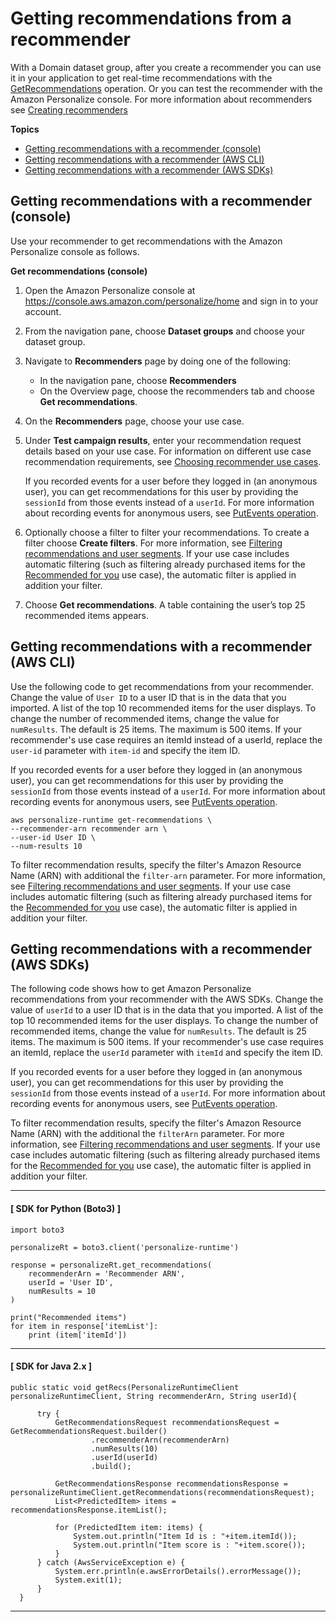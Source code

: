 # Getting recommendations from a recommender<a name="domain-dsg-recommendations"></a>

 With a Domain dataset group, after you create a recommender you can use it in your application to get real\-time recommendations with the [GetRecommendations](API_RS_GetRecommendations.md) operation\. Or you can test the recommender with the Amazon Personalize console\. For more information about recommenders see [Creating recommenders](creating-recommenders.md) 

**Topics**
+ [Getting recommendations with a recommender \(console\)](#get-domain-rec-console)
+ [Getting recommendations with a recommender \(AWS CLI\)](#get-domain-rec-cli)
+ [Getting recommendations with a recommender \(AWS SDKs\)](#get-domain-rec-sdk)

## Getting recommendations with a recommender \(console\)<a name="get-domain-rec-console"></a>

Use your recommender to get recommendations with the Amazon Personalize console as follows\.

**Get recommendations \(console\)**

1. Open the Amazon Personalize console at [https://console\.aws\.amazon\.com/personalize/home](https://console.aws.amazon.com/personalize/home) and sign in to your account\.

1. From the navigation pane, choose **Dataset groups** and choose your dataset group\.

1. Navigate to **Recommenders** page by doing one of the following:
   + In the navigation pane, choose **Recommenders**
   + On the Overview page, choose the recommenders tab and choose **Get recommendations**\.

1.  On the **Recommenders** page, choose your use case\. 

1.  Under **Test campaign results**, enter your recommendation request details based on your use case\. For information on different use case recommendation requirements, see [Choosing recommender use cases](domain-use-cases.md)\. 

    If you recorded events for a user before they logged in \(an anonymous user\), you can get recommendations for this user by providing the `sessionId` from those events instead of a `userId`\. For more information about recording events for anonymous users, see [PutEvents operation](recording-events.md#event-record-api)\. 

1. Optionally choose a filter to filter your recommendations\. To create a filter choose **Create filters**\. For more information, see [Filtering recommendations and user segments](filter.md)\. If your use case includes automatic filtering \(such as filtering already purchased items for the [Recommended for you](ECOMMERCE-use-cases.md#recommended-for-you-use-case) use case\), the automatic filter is applied in addition your filter\.

1. Choose **Get recommendations**\. A table containing the user’s top 25 recommended items appears\. 

## Getting recommendations with a recommender \(AWS CLI\)<a name="get-domain-rec-cli"></a>

Use the following code to get recommendations from your recommender\. Change the value of `User ID` to a user ID that is in the data that you imported\. A list of the top 10 recommended items for the user displays\. To change the number of recommended items, change the value for `numResults`\. The default is 25 items\. The maximum is 500 items\. If your recommender's use case requires an itemId instead of a userId, replace the `user-id` parameter with `item-id` and specify the item ID\. 

 If you recorded events for a user before they logged in \(an anonymous user\), you can get recommendations for this user by providing the `sessionId` from those events instead of a `userId`\. For more information about recording events for anonymous users, see [PutEvents operation](recording-events.md#event-record-api)\. 

```
aws personalize-runtime get-recommendations \
--recommender-arn recommender arn \
--user-id User ID \
--num-results 10
```

 To filter recommendation results, specify the filter's Amazon Resource Name \(ARN\) with additional the `filter-arn` parameter\. For more information, see [Filtering recommendations and user segments](filter.md)\. If your use case includes automatic filtering \(such as filtering already purchased items for the [Recommended for you](ECOMMERCE-use-cases.md#recommended-for-you-use-case) use case\), the automatic filter is applied in addition your filter\. 

## Getting recommendations with a recommender \(AWS SDKs\)<a name="get-domain-rec-sdk"></a>

The following code shows how to get Amazon Personalize recommendations from your recommender with the AWS SDKs\. Change the value of `userId` to a user ID that is in the data that you imported\. A list of the top 10 recommended items for the user displays\. To change the number of recommended items, change the value for `numResults`\. The default is 25 items\. The maximum is 500 items\. If your recommender's use case requires an itemId, replace the `userId` parameter with `itemId` and specify the item ID\. 

 If you recorded events for a user before they logged in \(an anonymous user\), you can get recommendations for this user by providing the `sessionId` from those events instead of a `userId`\. For more information about recording events for anonymous users, see [PutEvents operation](recording-events.md#event-record-api)\. 

 To filter recommendation results, specify the filter's Amazon Resource Name \(ARN\) with the additional the `filterArn` parameter\. For more information, see [Filtering recommendations and user segments](filter.md)\. If your use case includes automatic filtering \(such as filtering already purchased items for the [Recommended for you](ECOMMERCE-use-cases.md#recommended-for-you-use-case) use case\), the automatic filter is applied in addition your filter\. 

------
#### [ SDK for Python \(Boto3\) ]

```
import boto3

personalizeRt = boto3.client('personalize-runtime')

response = personalizeRt.get_recommendations(
    recommenderArn = 'Recommender ARN',
    userId = 'User ID',
    numResults = 10
)

print("Recommended items")
for item in response['itemList']:
    print (item['itemId'])
```

------
#### [ SDK for Java 2\.x ]

```
public static void getRecs(PersonalizeRuntimeClient personalizeRuntimeClient, String recommenderArn, String userId){

      try {
          GetRecommendationsRequest recommendationsRequest = GetRecommendationsRequest.builder()
                  .recommenderArn(recommenderArn)
                  .numResults(10)
                  .userId(userId)
                  .build();

          GetRecommendationsResponse recommendationsResponse = personalizeRuntimeClient.getRecommendations(recommendationsRequest);
          List<PredictedItem> items = recommendationsResponse.itemList();

          for (PredictedItem item: items) {
              System.out.println("Item Id is : "+item.itemId());
              System.out.println("Item score is : "+item.score());
          }
      } catch (AwsServiceException e) {
          System.err.println(e.awsErrorDetails().errorMessage());
          System.exit(1);
      }
  }
```

------